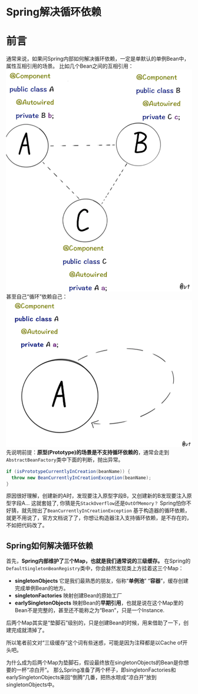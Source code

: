 # Spring解决循环依赖
# 前言
通常来说，如果问Spring内部如何解决循环依赖，一定是单默认的单例Bean中，属性互相引用的场景。
比如几个Bean之间的互相引用：
![title](https://raw.githubusercontent.com/lllpla/img/master/gitnote/2020/04/14/1586873862987-1586873863298.png)
甚至自己“循环”依赖自己：
![title](https://raw.githubusercontent.com/lllpla/img/master/gitnote/2020/04/14/1586874076407-1586874076413.png)
先说明前提：**原型(Prototype)的场景是不支持循环依赖的**，通常会走到`AbstractBeanFactory`类中下面的判断，抛出异常。
```java
if (isPrototypeCurrentlyInCreation(beanName)) {
  throw new BeanCurrentlyInCreationException(beanName);
}
```
原因很好理解，创建新的A时，发现要注入原型字段B，又创建新的B发现要注入原型字段A...
这就套娃了, 你猜是先`StackOverflow`还是`OutOfMemory？`
Spring怕你不好猜，就先抛出了`BeanCurrentlyInCreationException`
基于构造器的循环依赖，就更不用说了，官方文档说了了，你想让构造器注入支持循环依赖，是不存在的，不如把代码改了。

## Spring如何解决循环依赖
首先，**Spring内部维护了三个Map，也就是我们通常说的三级缓存。**
在Spring的`DefaultSingletonBeanRegistry`类中，你会赫然发现类上方挂着这三个Map：

- **singletonObjects** 它是我们最熟悉的朋友，俗称“**单例池**” “**容器**”，缓存创建完成单例Bean的地方。
- **singletonFactories** 映射创建Bean的原始工厂
- **earlySingletonObjects** 映射Bean的**早期引用**，也就是说在这个Map里的Bean不是完整的，甚至还不能称之为“Bean”，只是一个Instance.

后两个Map其实是“垫脚石”级别的，只是创建Bean的时候，用来借助了一下，创建完成就清掉了。

所以笔者前文对“三级缓存”这个词有些迷惑，可能是因为注释都是以Cache of开头吧。

为什么成为后两个Map为垫脚石，假设最终放在singletonObjects的Bean是你想要的一杯“凉白开”。
那么Spring准备了两个杯子，即singletonFactories和earlySingletonObjects来回“倒腾”几番，把热水晾成“凉白开”放到singletonObjects中。


